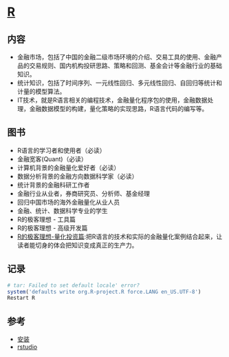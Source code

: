 # [R](https://cran.r-project.org/)

## 内容

* 金融市场，包括了中国的金融二级市场环境的介绍、交易工具的使用、金融产品的交易规则、国内机构投研思路、策略和回测、基金会计等金融行业的基础知识。
* 统计知识，包括了时间序列、一元线性回归、多元线性回归、自回归等统计和计量的模型算法。
* IT技术，就是R语言相关的编程技术，金融量化程序包的使用，金融数据处理，金融数据模型的构建，量化策略的实现思路，R语言代码的编写等。

## 图书

* R语言的学习者和使用者（必读）
* 金融宽客(Quant)（必读）
* 计算机背景的金融量化爱好者（必读）
* 数据分析背景的金融方向数据科学家（必读）
* 统计背景的金融科研工作者
* 金融行业从业者，券商研究员、分析师、基金经理
* 回归中国市场的海外金融量化从业人员
* 金融、统计、数据科学专业的学生
* R的极客理想 - 工具篇
* R的极客理想 - 高级开发篇
* [R的极客理想-量化投资篇]():把R语言的技术和实际的金融量化案例结合起来，让读者能切身的体会把知识变成真正的生产力。

## 记录

```R
# tar: Failed to set default locale' error?
system('defaults write org.R-project.R force.LANG en_US.UTF-8')
Restart R
```

## 参考

* [安装](https://mirrors.tuna.tsinghua.edu.cn/CRAN/)
* [rstudio](https://www.rstudio.com/products/rstudio/download/#download)
